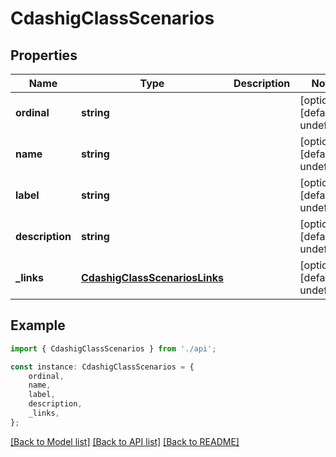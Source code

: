 # CdashigClassScenarios


## Properties

Name | Type | Description | Notes
------------ | ------------- | ------------- | -------------
**ordinal** | **string** |  | [optional] [default to undefined]
**name** | **string** |  | [optional] [default to undefined]
**label** | **string** |  | [optional] [default to undefined]
**description** | **string** |  | [optional] [default to undefined]
**_links** | [**CdashigClassScenariosLinks**](CdashigClassScenariosLinks.md) |  | [optional] [default to undefined]

## Example

```typescript
import { CdashigClassScenarios } from './api';

const instance: CdashigClassScenarios = {
    ordinal,
    name,
    label,
    description,
    _links,
};
```

[[Back to Model list]](../README.md#documentation-for-models) [[Back to API list]](../README.md#documentation-for-api-endpoints) [[Back to README]](../README.md)
